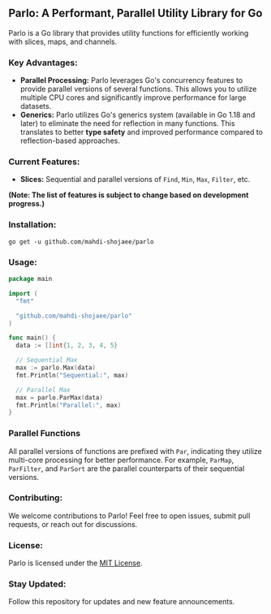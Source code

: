 ## Parlo: A Performant, Parallel Utility Library for Go

Parlo is a Go library that provides utility functions for efficiently working with slices, maps, and channels.

### Key Advantages:

* **Parallel Processing:** Parlo leverages Go's concurrency features to provide parallel versions of several functions. This allows you to utilize multiple CPU cores and significantly improve performance for large datasets.
* **Generics:** Parlo utilizes Go's generics system (available in Go 1.18 and later) to eliminate the need for reflection in many functions. This translates to better **type safety** and improved performance compared to reflection-based approaches.

### Current Features:

* **Slices:** Sequential and parallel versions of `Find`, `Min`, `Max`, `Filter`, etc.

**(Note: The list of features is subject to change based on development progress.)**

### Installation:

```
go get -u github.com/mahdi-shojaee/parlo
```

### Usage:

```Go
package main

import (
  "fmt"

  "github.com/mahdi-shojaee/parlo"
)

func main() {
  data := []int{1, 2, 3, 4, 5}

  // Sequential Max
  max := parlo.Max(data)
  fmt.Println("Sequential:", max)

  // Parallel Max
  max = parlo.ParMax(data)
  fmt.Println("Parallel:", max)
}
```
### Parallel Functions

All parallel versions of functions are prefixed with `Par`, indicating they utilize multi-core processing for better performance. For example, `ParMap`, `ParFilter`, and `ParSort` are the parallel counterparts of their sequential versions.

### Contributing:

We welcome contributions to Parlo! Feel free to open issues, submit pull requests, or reach out for discussions.

### License:

Parlo is licensed under the [MIT License](https://opensource.org/licenses/MIT).

### Stay Updated:

Follow this repository for updates and new feature announcements.

